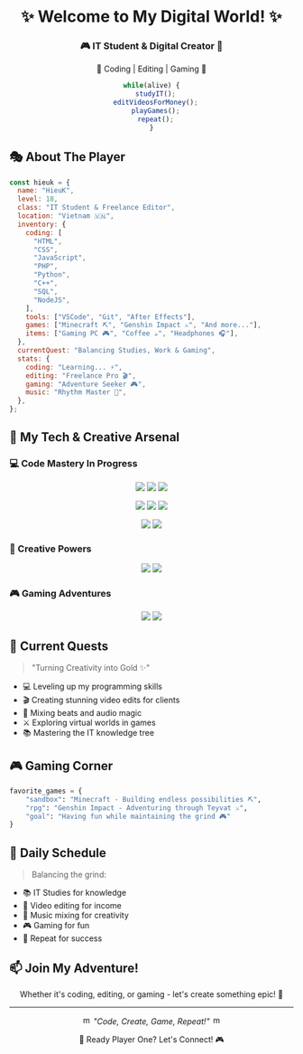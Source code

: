 <p align="center">
  <h1 align="center">✨ Welcome to My Digital World! ✨</h1>
  <h3 align="center">🎮 IT Student & Digital Creator 🌙</h3>
  <p align="center">🚀 Coding | Editing | Gaming 💫</p>
</p>

<div align="center">
  
  ```javascript
  while(alive) {
    studyIT();
    editVideosForMoney();
    playGames();
    repeat();
  }
  ```
  
</div>

## 🎭 About The Player

```javascript
const hieuk = {
  name: "HieuK",
  level: 18,
  class: "IT Student & Freelance Editor",
  location: "Vietnam 🇻🇳",
  inventory: {
    coding: [
      "HTML",
      "CSS",
      "JavaScript",
      "PHP",
      "Python",
      "C++",
      "SQL",
      "NodeJS",
    ],
    tools: ["VSCode", "Git", "After Effects"],
    games: ["Minecraft ⛏️", "Genshin Impact ⚔️", "And more..."],
    items: ["Gaming PC 🎮", "Coffee ☕", "Headphones 🎧"],
  },
  currentQuest: "Balancing Studies, Work & Gaming",
  stats: {
    coding: "Learning... ⚡",
    editing: "Freelance Pro 🎬",
    gaming: "Adventure Seeker 🎮",
    music: "Rhythm Master 🎵",
  },
};
```

## 🚀 My Tech & Creative Arsenal

### 💻 Code Mastery In Progress

<p align="center">
  <img src="https://img.shields.io/badge/HTML-Learning_🌱-orange?style=for-the-badge&logo=html5"/>
  <img src="https://img.shields.io/badge/CSS-Learning_🌱-blue?style=for-the-badge&logo=css3"/>
  <img src="https://img.shields.io/badge/JavaScript-Learning_⚡-yellow?style=for-the-badge&logo=javascript"/>
</p>
<p align="center">
  <img src="https://img.shields.io/badge/PHP-Learning_💪-purple?style=for-the-badge&logo=php"/>
  <img src="https://img.shields.io/badge/Python-Learning_🐍-green?style=for-the-badge&logo=python"/>
  <img src="https://img.shields.io/badge/NodeJS-Learning_🚀-brightgreen?style=for-the-badge&logo=node.js"/>
</p>
<p align="center">
  <img src="https://img.shields.io/badge/SQL-Learning_📊-lightgrey?style=for-the-badge&logo=mysql"/>
  <img src="https://img.shields.io/badge/C++-Learning_⚔️-blue?style=for-the-badge&logo=c%2B%2B"/>
</p>

### 🎨 Creative Powers

<p align="center">
  <img src="https://img.shields.io/badge/After_Effects-Freelance_Editor_🎬-purple?style=for-the-badge&logo=adobe-after-effects"/>
  <img src="https://img.shields.io/badge/Music_Editing-Audio_Wizard_🎵-blue?style=for-the-badge&logo=audio"/>
</p>

### 🎮 Gaming Adventures

<p align="center">
  <img src="https://img.shields.io/badge/Minecraft-Building_Dreams_⛏️-green?style=for-the-badge&logo=minecraft"/>
  <img src="https://img.shields.io/badge/Genshin_Impact-Adventure_Time_⚔️-blue?style=for-the-badge"/>
</p>

## 🌟 Current Quests

> "Turning Creativity into Gold ✨"

- 💻 Leveling up my programming skills
- 🎬 Creating stunning video edits for clients
- 🎵 Mixing beats and audio magic
- ⚔️ Exploring virtual worlds in games
- 📚 Mastering the IT knowledge tree

## 🎮 Gaming Corner

```python
favorite_games = {
    "sandbox": "Minecraft - Building endless possibilities ⛏️",
    "rpg": "Genshin Impact - Adventuring through Teyvat ⚔️",
    "goal": "Having fun while maintaining the grind 🎮"
}
```

## 🌈 Daily Schedule

> Balancing the grind:

- 📚 IT Studies for knowledge
- 💼 Video editing for income
- 🎵 Music mixing for creativity
- 🎮 Gaming for fun
- 💪 Repeat for success

## 📫 Join My Adventure!

<p align="center">
  Whether it's coding, editing, or gaming - let's create something epic! 🤝
</p>

---

<p align="center">
  <img src="https://i.imgur.com/YN1z4ON.png" alt="music" width="16" height="16"/>
  <i>"Code, Create, Game, Repeat!"</i>
  <img src="https://i.imgur.com/YN1z4ON.png" alt="music" width="16" height="16"/>
</p>

<p align="center">
  👾 Ready Player One? Let's Connect! 🎮
</p>
